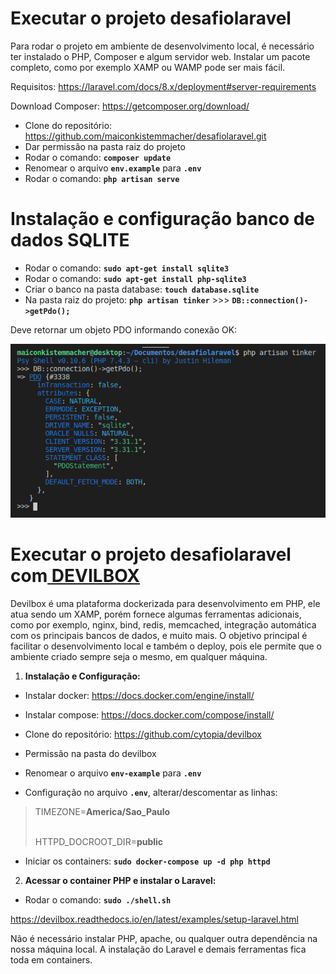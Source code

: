 ﻿# Executar o projeto **desafiolaravel**
Para rodar o projeto em ambiente de desenvolvimento local, é necessário ter instalado o PHP,  Composer e algum servidor web. Instalar um pacote completo, como por exemplo XAMP ou WAMP pode ser mais fácil.

Requisitos: <https://laravel.com/docs/8.x/deployment#server-requirements><p>
Download Composer: <https://getcomposer.org/download/>

- Clone do repositório: <https://github.com/maiconkistemmacher/desafiolaravel.git>
- Dar permissão na pasta raiz do projeto
- Rodar o comando: **`composer update`**
- Renomear o arquivo **`env.example`** para **`.env`**
- Rodar o comando: **`php artisan serve`**

# Instalação e configuração banco de dados **SQLITE**
- Rodar o comando: **`sudo apt-get install sqlite3`**
- Rodar o comando: **`sudo apt-get install php-sqlite3`**
- Criar o banco na pasta database: **`touch database.sqlite`**	
- Na pasta raiz do projeto: **`php artisan tinker`**
        >>> **`DB::connection()->getPdo();`**

Deve retornar um objeto PDO informando conexão OK:

![](README.png)



#
# Executar o projeto **desafiolaravel** com[ DEVILBOX](http://devilbox.org/)
Devilbox é uma plataforma dockerizada para desenvolvimento em PHP, ele atua sendo um XAMP, porém fornece algumas ferramentas adicionais, como por exemplo, nginx, bind, redis, memcached, integração automática com os principais bancos de dados, e muito mais. O objetivo principal é facilitar o desenvolvimento local e também o deploy, pois ele permite que o ambiente criado sempre seja o mesmo, em qualquer máquina.

1.  **Instalação e Configuração:**	
- Instalar docker: <https://docs.docker.com/engine/install/>
- Instalar compose: <https://docs.docker.com/compose/install/>
- Clone do repositório: <https://github.com/cytopia/devilbox>

- Permissão na pasta do devilbox
- Renomear o arquivo **`env-example`** para **`.env`**
- Configuração no arquivo **`.env`**, alterar/descomentar as linhas:<p>
>TIMEZONE=**America/Sao\_Paulo**<p>						
>HTTPD\_DOCROOT\_DIR=**public**<p>

- Iniciar os containers: **`sudo docker-compose up -d php httpd`**


2.  **Acessar o container PHP e instalar o Laravel:**

- Rodar o comando: **`sudo ./shell.sh`**

<https://devilbox.readthedocs.io/en/latest/examples/setup-laravel.html>

Não é necessário instalar PHP, apache, ou qualquer outra dependência na nossa máquina local. A instalação do Laravel e demais ferramentas fica toda em containers. 

